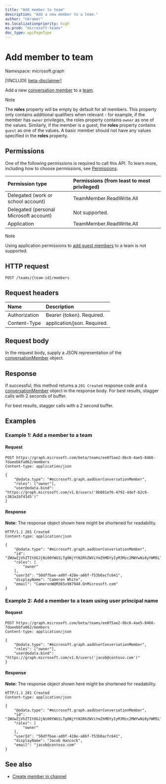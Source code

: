 ```yaml
---
title: "Add member to team"
description: "Add a new member to a team."
author: "nkramer"
ms.localizationpriority: high
ms.prod: "microsoft-teams"
doc_type: apiPageType
---
```


# Add member to team
Namespace: microsoft.graph

[!INCLUDE [beta-disclaimer](../../includes/beta-disclaimer.md)]

Add a new [conversation member](../resources/conversationmember.md) to a [team](../resources/team.md).

> [!NOTE] 
> The **roles** property will be empty by default for all members. This property only contains additional qualifiers when relevant - for example, if the member has `owner` privileges, the roles property contains `owner` as one of the values. Similarly, if the member is a guest, the **roles** property contains `guest` as one of the values. A basic member should not have any values specified in the **roles** property.

## Permissions

One of the following permissions is required to call this API. To learn more, including how to choose permissions, see [Permissions](/graph/permissions-reference).

|Permission type|Permissions (from least to most privileged)|
|:---|:---|
|Delegated (work or school account)| TeamMember.ReadWrite.All |
|Delegated (personal Microsoft account) | Not supported.    |
|Application| TeamMember.ReadWrite.All |

> [!NOTE]
> Using application permissions to [add guest members](/microsoft-365/admin/add-users/about-guest-users?view=o365-worldwide&preserve-view=true) to a team is not supported.

## HTTP request

<!-- {
  "blockType": "ignored"
}
-->
``` http
POST /teams/{team-id}/members
```

## Request headers
|Name|Description|
|:---|:---|
|Authorization|Bearer {token}. Required.|
|Content-Type|application/json. Required.|

## Request body
In the request body, supply a JSON representation of the [conversationMember](../resources/conversationmember.md) object.

## Response

If successful, this method returns a `201 Created` response code and a [conversationMember](../resources/conversationmember.md) object in the response body. For best results, stagger calls with 2 seconds of buffer.

For best results, stagger calls with a 2 second buffer.

## Examples

### Example 1: Add a member to a team

#### Request

<!-- {
  "blockType": "request",
  "name": "create_conversationmember_from_"
}
-->
``` http
POST https://graph.microsoft.com/beta/teams/ee0f5ae2-8bc6-4ae5-8466-7daeebbfa062/members
Content-type: application/json

{
    "@odata.type": "#microsoft.graph.aadUserConversationMember",
    "roles": ["owner"],
    "user@odata.bind": "https://graph.microsoft.com/v1.0/users('8b081ef6-4792-4def-b2c9-c363a1bf41d5')"
}
```

#### Response
**Note:** The response object shown here might be shortened for readability.
<!-- {
  "blockType": "response",
  "truncated": true,
  "@odata.type": "microsoft.graph.conversationMember"
}
-->
``` http
HTTP/1.1 201 Created
Content-type: application/json

{
    "@odata.type": "#microsoft.graph.aadUserConversationMember",
    "id": "ZWUwZjVhZTItOGJjNi00YWU1LTg0NjYtN2RhZWViYmZhMDYyIyM3Mzc2MWYwNi0yYWM5LTQ2OWMtOWYxMC0yNzlhOGNjMjY3Zjk=",
    "roles": [
        "owner"
    ],
    "userId": "50dffbae-ad0f-428e-a86f-f53b0acfc641",
    "displayName": "Cameron White",
    "email": "CameronW@M365x987948.OnMicrosoft.com"
}
```

### Example 2: Add a member to a team using user principal name

#### Request


<!-- {
  "blockType": "request",
  "name": "create_conversationmember_upn"
}
-->
``` http
POST https://graph.microsoft.com/beta/teams/ee0f5ae2-8bc6-4ae5-8466-7daeebbfa062/members
Content-type: application/json

{
    "@odata.type": "#microsoft.graph.aadUserConversationMember",
    "roles": ["owner"],
    "user@odata.bind": "https://graph.microsoft.com/v1.0/users('jacob@contoso.com')"
}
```

#### Response
**Note:** The response object shown here might be shortened for readability.
<!-- {
  "blockType": "response",
  "truncated": true,
  "@odata.type": "microsoft.graph.conversationMember"
}
-->
``` http
HTTP/1.1 201 Created
Content-type: application/json

{
    "@odata.type": "#microsoft.graph.aadUserConversationMember",
    "id": "ZWUwZjVhZTItOGJjNi00YWU1LTg0NjYtN2RhZWViYmZhMDYyIyM3Mzc2MWYwNi0yYWM5LTQ2OWMtOWYxMC0yNzlhOGNjMjY3Zjk=",
    "roles": [
        "owner"
    ],
    "userId": "50dffbae-ad0f-428e-a86f-f53b0acfc641",
    "displayName": "Jacob Hancock",
    "email": "jacob@contoso.com"
}
```

## See also

- [Create member in channel](channel-post-members.md)


